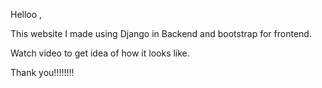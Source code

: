 Helloo ,
 
This website I made using Django in Backend and bootstrap for frontend.

Watch video to get idea of how it looks like.

Thank you!!!!!!!!
